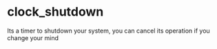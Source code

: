 # clock_shutdown
Its a timer to shutdown your system, you can cancel its operation if you change your mind
